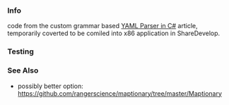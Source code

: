 ### Info
code from the custom grammar based [YAML Parser in C#](https://www.codeproject.com/Articles/28720/YAML-Parser-in-C) article, temporarily coverted to be comiled into x86 application in ShareDevelop.

### Testing

### See Also

* possibly better option:
https://github.com/rangerscience/maptionary/tree/master/Maptionary

